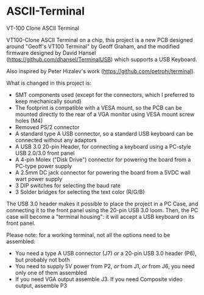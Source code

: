 # ASCII-Terminal
VT-100 Clone ASCII Terminal

VT100-Clone ASCII Terminal on a chip, this project is a new PCB designed around "Geoff's VT100 Terminal" by Geoff Graham, and the modified firmware designed by David Hansel  (https://github.com/dhansel/TerminalUSB) which supports a USB Keyboard.

Also inspired by Peter Hizalev's work (https://github.com/petrohi/terminal).

What is changed in this project is:

* SMT components used (except for the connectors, which I preferred to keep mechanically sound)
* The footprint is compatible with a VESA mount, so the PCB can be mounted directly to the rear of a VGA monitor using VESA mount screw holes (M4) 
* Removed PS/2 connector
* A standard type A USB connector, so a standard USB keyboard can be connected without any adaptors
* A USB 3.0 20-pin Header, for connecting a keyboard using a PC-style USB 2.0/3.0 front panel
* A 4-pin Molex ("Disk Drive") connector for powering the board from a PC-type power supply
* A 2.5mm DC jack connector for powering the board from a 5VDC wall wart power supply
* 3 DIP switches for selecting the baud rate
* 3 Solder bridges for selecting the text color (R/G/B)

The USB 3.0 header makes it possible to place the project in a PC Case, and connecting it to the front panel using the 20-pin USB 3.0 loom. Then, the PC case will become a "terminal housing": it will accept a USB keyboard on its front panel.

Please note: for a working terminal, not all the options need to be assembled:

* You need a type A USB connector (J7) *or* a 20-pin USB 3.0 header (P6), but probably not both
* You need to supply 5V power from P2, *or* from J1, *or* from J6, you need only one of them assembled
* If you need VGA output assemble J3. If you need Composite video output, assemble P3
